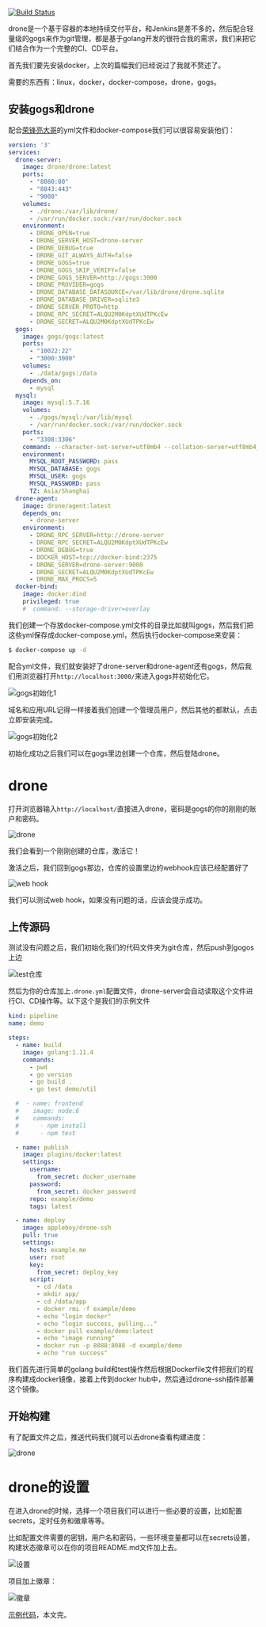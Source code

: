 [![Build Status](http://192.168.1.108:8080/api/badges/cpp/demo/status.svg)](http://192.168.1.108:8080/cpp/demo)

drone是一个基于容器的本地持续交付平台，和Jenkins是差不多的，然后配合轻量级的gogs来作为git管理，都是基于golang开发的很符合我的需求，我们来把它们结合作为一个完整的CI、CD平台。

首先我们要先安装docker，上次的篇幅我们已经说过了我就不赘述了。

需要的东西有：linux，docker，docker-compose，drone，gogs。

## 安装gogs和drone

配合[荣锋亮大哥](https://www.cnblogs.com/rongfengliang/p/9963311.html)的yml文件和docker-compose我们可以很容易安装他们：

```yaml
version: '3'
services:
  drone-server:
    image: drone/drone:latest
    ports:
      - "8080:80"
      - "8843:443"
      - "9000"
    volumes:
      - ./drone:/var/lib/drone/
      - /var/run/docker.sock:/var/run/docker.sock
    environment:
      - DRONE_OPEN=true
      - DRONE_SERVER_HOST=drone-server
      - DRONE_DEBUG=true
      - DRONE_GIT_ALWAYS_AUTH=false
      - DRONE_GOGS=true
      - DRONE_GOGS_SKIP_VERIFY=false
      - DRONE_GOGS_SERVER=http://gogs:3000
      - DRONE_PROVIDER=gogs
      - DRONE_DATABASE_DATASOURCE=/var/lib/drone/drone.sqlite
      - DRONE_DATABASE_DRIVER=sqlite3
      - DRONE_SERVER_PROTO=http
      - DRONE_RPC_SECRET=ALQU2M0KdptXUdTPKcEw
      - DRONE_SECRET=ALQU2M0KdptXUdTPKcEw
  gogs:
    image: gogs/gogs:latest
    ports:
      - "10022:22"
      - "3000:3000"
    volumes:
      - ./data/gogs:/data
    depends_on:
      - mysql
  mysql:
    image: mysql:5.7.16
    volumes:
      - ./gogs/mysql:/var/lib/mysql
      - /var/run/docker.sock:/var/run/docker.sock
    ports:
      - "3308:3306"
    command: --character-set-server=utf8mb4 --collation-server=utf8mb4_unicode_ci
    environment:
      MYSQL_ROOT_PASSWORD: pass
      MYSQL_DATABASE: gogs
      MYSQL_USER: gogs
      MYSQL_PASSWORD: pass
      TZ: Asia/Shanghai
  drone-agent:
    image: drone/agent:latest
    depends_on:
      - drone-server
    environment:
      - DRONE_RPC_SERVER=http://drone-server
      - DRONE_RPC_SECRET=ALQU2M0KdptXUdTPKcEw
      - DRONE_DEBUG=true
      - DOCKER_HOST=tcp://docker-bind:2375
      - DRONE_SERVER=drone-server:9000
      - DRONE_SECRET=ALQU2M0KdptXUdTPKcEw
      - DRONE_MAX_PROCS=5
  docker-bind:
    image: docker:dind
    privileged: true
    #  command: --storage-driver=overlay
```

我们创建一个存放docker-compose.yml文件的目录比如就叫gogs，然后我们把这些yml保存成docker-compose.yml，然后执行docker-compose来安装：

```bash
$ docker-compose up -d
```

配合yml文件，我们就安装好了drone-server和drone-agent还有gogs，然后我们用浏览器打开`http://localhost:3000/`来进入gogs并初始化它。

![gogs初始化1](https://i.loli.net/2019/03/02/5c7a4622758c4.png)

域名和应用URL记得一样接着我们创建一个管理员用户，然后其他的都默认，点击立即安装完成。

![gogs初始化2](https://i.loli.net/2019/03/02/5c7a46de1ddff.png)

初始化成功之后我们可以在gogs里边创建一个仓库，然后登陆drone。

# drone

打开浏览器输入`http://localhost/`直接进入drone，密码是gogs的你的刚刚的账户和密码。

![drone](https://i.loli.net/2019/03/02/5c7a495a6c7a1.png)

我们会看到一个刚刚创建的仓库，激活它！

激活之后，我们回到gogs那边，仓库的设置里边的webhook应该已经配置好了

![web hook](https://i.loli.net/2019/03/06/5c7f4e9198fb6.png)

我们可以测试web hook，如果没有问题的话，应该会提示成功。

## 上传源码

测试没有问题之后，我们初始化我们的代码文件夹为git仓库，然后push到gogos上边

![test仓库](https://i.loli.net/2019/03/06/5c7f4f152f320.png)

然后为你的仓库加上`.drone.yml`配置文件，drone-server会自动读取这个文件进行CI、CD操作等。以下这个是我们的示例文件

```yaml
kind: pipeline
name: demo

steps:
  - name: build
    image: golang:1.11.4
    commands:
      - pwd
      - go version
      - go build .
      - go test demo/util

  #  - name: frontend
  #    image: node:6
  #    commands:
  #      - npm install
  #      - npm test

  - name: publish
    image: plugins/docker:latest
    settings:
      username:
        from_secret: docker_username
      password:
        from_secret: docker_password
      repo: example/demo
      tags: latest

  - name: deploy
    image: appleboy/drone-ssh
    pull: true
    settings:
      host: example.me
      user: root
      key:
        from_secret: deploy_key
      script:
        - cd /data
        - mkdir app/
        - cd /data/app
        - docker rmi -f example/demo
        - echo "login docker"
        - echo "login success, pulling..."
        - docker pull example/demo:latest
        - echo "image running"
        - docker run -p 8088:8088 -d example/demo
        - echo "run success"

```

我们首先进行简单的golang build和test操作然后根据Dockerfile文件把我们的程序构建成docker镜像，接着上传到docker hub中，然后通过drone-ssh插件部署这个镜像。



## 开始构建

有了配置文件之后，推送代码我们就可以去drone查看构建进度：

![drone](https://i.loli.net/2019/03/06/5c7f655ba2519.png)

# drone的设置

在进入drone的时候，选择一个项目我们可以进行一些必要的设置，比如配置secrets，定时任务和徽章等等。

比如配置文件需要的密钥，用户名和密码，一些环境变量都可以在secrets设置，构建状态徽章可以在你的项目README.md文件加上去。

![设置](https://i.loli.net/2019/03/06/5c7f66a50f9b1.png)

项目加上徽章：

![徽章](https://i.loli.net/2019/03/06/5c7f66ed1d946.png)

[示例代码](https://github.com/nagaame/drone-golang-example)，本文完。
